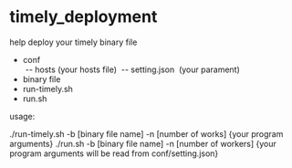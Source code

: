 # timely_deployment

help deploy your timely binary file  
- conf  
  -- hosts  (your hosts file)
  -- setting.json  (your parament)
- binary file
- run-timely.sh
- run.sh


usage:

./run-timely.sh -b [binary file name] -n [number of works] {your program arguments}
./run.sh -b [binary file name] -n [number of workers] {your program arguments will be read from conf/setting.json}
